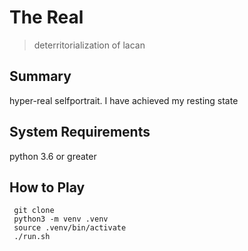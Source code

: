 # The Real
> deterritorialization of lacan

## Summary
hyper-real selfportrait. I have achieved my resting state 

## System Requirements
python 3.6 or greater  

## How to Play
<code> git clone </code>   
<code> python3 -m venv .venv </code>   
<code> source .venv/bin/activate </code>   
<code> ./run.sh </code>  
